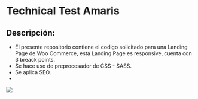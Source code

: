 # Technical Test Amaris
## Descripción:
- El presente repositorio contiene el codigo solicitado para una Landing Page de Woo Commerce, esta Landing Page es responsive, cuenta con 3 breack points.
- Se hace uso de preprocesador de CSS - SASS.
- Se aplica SEO.
- 
![](https://ibb.co/LvS9mzn)

